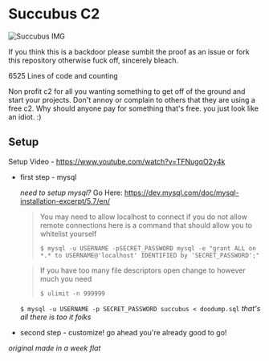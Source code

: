 # Succubus C2

![Succubus IMG](https://repository-images.githubusercontent.com/399815613/382efa0e-9147-4225-a304-29fccb61b25a)

If you think this is a backdoor please sumbit the proof as an issue or fork this repository otherwise fuck off, sincerely bleach.

6525 Lines of code and counting

Non profit c2 for all you wanting something to 
get off of the ground and start your projects.
Don't annoy or complain to others that they are
using a free c2. Why should anyone pay for 
something that's free. you just look like an 
idiot. :)

## Setup

Setup Video - https://www.youtube.com/watch?v=TFNugqO2y4k

- first step - mysql

  *need to setup mysql?* Go Here: https://dev.mysql.com/doc/mysql-installation-excerpt/5.7/en/
  
  > You may need to allow localhost to connect if you do not allow remote connections here is a command that should allow you to whitelist yourself 
  > 
  > `$ mysql -u USERNAME -pSECRET_PASSWORD mysql -e "grant ALL on *.* to USERNAME@'localhost' IDENTIFIED by 'SECRET_PASSWORD';"`

  > If you have too many file descriptors open change to however much you need
  > 
  > `$ ulimit -n 999999`

  `$ mysql -u USERNAME -p SECRET_PASSWORD succubus < doodump.sql`
  *that's all there is too it folks*

- second step - customize!
  go ahead you're already good to go!

*original made in a week flat*
